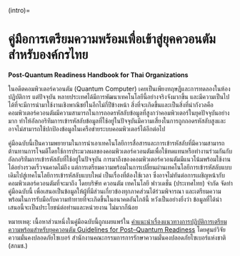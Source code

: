 (intro)=
# คู่มือการเตรียมความพร้อมเพื่อเข้าสู่ยุคควอนตัมสำหรับองค์กรไทย
**Post-Quantum Readiness Handbook for Thai Organizations**

ในอดีตคอมพิวเตอร์ควอนตัม (Quantum Computer) เคยเป็นเพียงทฤษฎีและการทดลองในห้องปฏิบัติการ แต่ปัจจุบัน หลายประเทศได้มีการพัฒนาเทคโนโลยีนี้อย่างจริงจังมากขึ้น และมีความเป็นไปได้ที่จะมีการนำมาใช้งานเชิงพาณิชย์ในอีกไม่กี่ปีข้างหน้า สิ่งที่จะเกิดขึ้นและเป็นสิ่งที่น่ากังวลคือ คอมพิวเตอร์ควอนตัมมีความสามารถในการถอดรหัสลับข้อมูลที่สูงกว่าคอมพิวเตอร์ในยุคปัจจุบันอย่างมาก ทำให้อัลกอริทึมการเข้ารหัสลับข้อมูลที่ใช้อยู่ในปัจจุบันมีความเสี่ยงในการถูกถอดรหัสลับสูงและอาจไม่สามารถใช้ปกป้องข้อมูลในเครือข่ายระบบคอมพิวเตอร์ได้อีกต่อไป

คู่มือฉบับนี้เป็นความพยายามในการนำเอาเทคโนโลยีการสื่อสารและการเข้ารหัสลับที่มีความสามารถต้านทานการโจมตีโดยใช้การประมวลผลของคอมพิวเตอร์ควอนตัมเพื่อใช้ทดแทนหรือทำงานร่วมกันกับอัลกอริทึมการเข้ารหัสลับที่ใช้อยู่ในปัจจุบัน การมาถึงของคอมพิวเตอร์ควอนตัมมีแนวโน้มพร้อมใช้งานได้อย่างรวดเร็วจนคาดไม่ถึง แต่การเตรียมความพร้อมในการเปลี่ยนผ่านเทคโนโลยีการเข้ารหัสลับแบบเดิมไปสู่เทคโนโลยีการเข้ารหัสลับแบบใหม่ เป็นเรื่องที่ต้องใช้เวลา ซึ่งอาจไม่ทันต่อการเผชิญหน้ากับคอมพิวเตอร์ควอนตัมที่จะมาถึง โดยบริษัท ควอนตัม เทคโนโลยี ฟาวเดชั่น (ประเทศไทย) จำกัด จัดทำคู่มือฉบับนี้ เพื่อเสนอเป็นข้อมูลให้ผู้ที่มีส่วนเกี่ยวข้องทุกภาคส่วนได้ร่วมพิจารณา และเตรียมความพร้อมในการรับมือกับความท้าทายที่จะเกิดขึ้นในอนาคตอันใกล้นี้ หวังเป็นอย่างยิ่งว่า ข้อมูลที่ได้นำเสนอนี้จะเป็นประโยชน์ต่อท่านและหน่วยงาน ไม่มากก็น้อย

หมายเหตุ: เนื้อหาส่วนหนึ่งในคู่มือฉบับนี้ถูกเผยแพร่ใน [คำแนะนำเรื่องแนวทางการปฏิบัติการเตรียมความพร้อมสำหรับยุคควอนตัม Guidelines for Post–Quantum Readiness](https://www.ncsa.or.th/ncsa_book/5004a6893034327c56000029) โดยศูนย์วิจัยความมั่นคงปลอดภัยไซเบอร์ สำนักงานคณะกรรมการการรักษาความมั่นคงปลอดภัยไซเบอร์แห่งชาติ (สกมช.)